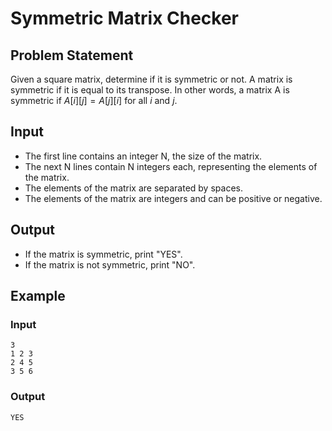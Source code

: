 # Symmetric Matrix Checker

## Problem Statement

Given a square matrix, determine if it is symmetric or not.
A matrix is symmetric if it is equal to its transpose. In other words, a matrix A is symmetric if $A[i][j] = A[j][i]$ for all $i$ and $j$.

## Input

- The first line contains an integer N, the size of the matrix.
- The next N lines contain N integers each, representing the elements of the matrix.
- The elements of the matrix are separated by spaces.
- The elements of the matrix are integers and can be positive or negative.

## Output

- If the matrix is symmetric, print "YES".
- If the matrix is not symmetric, print "NO".

## Example

### Input

```
3
1 2 3
2 4 5
3 5 6
```

### Output

```
YES
```
